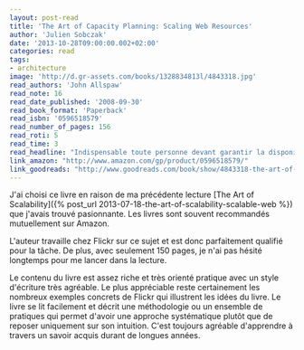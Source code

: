 ```yaml
---
layout: post-read
title: 'The Art of Capacity Planning: Scaling Web Resources'
author: 'Julien Sobczak'
date: '2013-10-28T09:00:00.002+02:00'
categories: read
tags:
- architecture
image: 'http://d.gr-assets.com/books/1328834813l/4843318.jpg'
read_authors: 'John Allspaw'
read_note: 16
read_date_published: '2008-09-30'
read_book_format: 'Paperback'
read_isbn: '0596518579'
read_number_of_pages: 156
read_roti: 5
read_time: 3
read_headline: "Indispensable toute personne devant garantir la disponibilité d'un site Internet succès."
link_amazon: "http://www.amazon.com/gp/product/0596518579/"
link_goodreads: "http://www.goodreads.com/book/show/4843318-the-art-of-capacity-planning"
---
```



J'ai choisi ce livre en raison de ma précédente lecture [The Art of Scalability]({% post_url 2013-07-18-the-art-of-scalability-scalable-web %}) que j'avais trouvé pasionnante. Les livres sont souvent recommandés mutuellement sur Amazon.

L'auteur travaille chez Flickr sur ce sujet et est donc parfaitement qualifié pour la tâche. De plus, avec seulement 150 pages, je n'ai pas hésité longtemps pour me lancer dans la lecture.

Le contenu du livre est assez riche et très orienté pratique avec un style d'écriture très agréable. Le plus appréciable reste certainement les nombreux exemples concrets de Flickr qui illustrent les idées du livre. Le livre se lit facilement et décrit une méthodologie ou un ensemble de pratiques qui permet d'avoir une approche systématique plutôt que de reposer uniquement sur son intuition. C'est toujours agréable d'apprendre à travers un savoir acquis durant de longues années.

